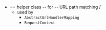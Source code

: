 * == helper class -- for -- URL path matching /
  * used by
    * `AbstractUrlHandlerMapping`
    * `RequestContext`